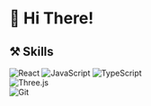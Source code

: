 <h1>🦆 Hi There!</h1>

<h2>⚒️ Skills</h2>

<div>
  <img src="https://img.shields.io/badge/React-black?style=flat&logo=react&logoColor=61DAFB" alt="React">
  <img src="https://img.shields.io/badge/JavaScript-F7DF1E?style=flat&logo=javascript&logoColor=black" alt="JavaScript"> 
  <img src="https://img.shields.io/badge/TypeScript-white?style=flat&logo=TypeScript&logoColor=3178C6" alt="TypeScript">
</div>

<div>
  <img src="https://img.shields.io/badge/Three.js-000000?style=flat&logo=three.js&logoColor=white" alt="Three.js">
</div>

<div>
  <img src="https://img.shields.io/badge/Git-F05032?style=flat&logo=git&logoColor=white" alt="Git">
</div>
